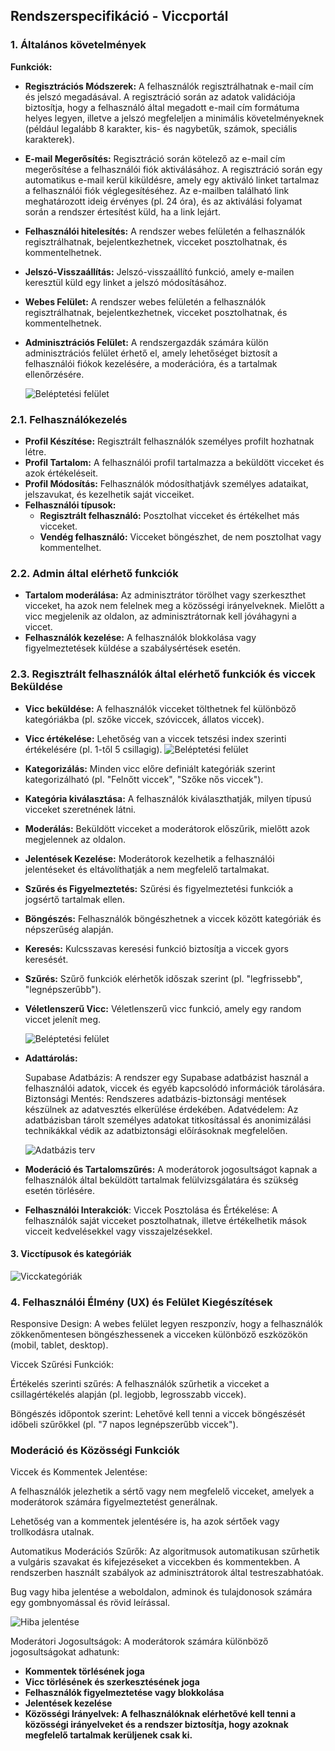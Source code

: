 ## Rendszerspecifikáció - Viccportál

### 1. **Általános követelmények**

**Funkciók:**

- **Regisztrációs Módszerek:** A felhasználók regisztrálhatnak e-mail cím és jelszó megadásával.
  A regisztráció során az adatok validációja biztosítja, hogy a felhasználó által megadott e-mail cím formátuma helyes legyen, illetve a jelszó megfeleljen a minimális követelményeknek (például legalább 8 karakter, kis- és nagybetűk, számok, speciális karakterek).

- **E-mail Megerősítés:** Regisztráció során kötelező az e-mail cím megerősítése a felhasználói fiók aktiválásához.
  A regisztráció során egy automatikus e-mail kerül kiküldésre, amely egy aktiváló linket tartalmaz a felhasználói fiók véglegesítéséhez.
  Az e-mailben található link meghatározott ideig érvényes (pl. 24 óra), és az aktiválási folyamat során a rendszer értesítést küld, ha a link lejárt.

- **Felhasználói hitelesítés:** A rendszer webes felületén a felhasználók regisztrálhatnak, bejelentkezhetnek, vicceket posztolhatnak, és kommentelhetnek.

- **Jelszó-Visszaállítás:** Jelszó-visszaállító funkció, amely e-mailen keresztül küld egy linket a jelszó módosításához.

- **Webes Felület:** A rendszer webes felületén a felhasználók regisztrálhatnak, bejelentkezhetnek, vicceket posztolhatnak, és kommentelhetnek.

- **Adminisztrációs Felület:** A rendszergazdák számára külön adminisztrációs felület érhető el, amely lehetőséget biztosít a felhasználói fiókok kezelésére, a moderációra, és a tartalmak ellenőrzésére.

  ![Beléptetési felület](Képek/Belépési_minta.png)

### 2.1. **Felhasználókezelés**

- **Profil Készítése:** Regisztrált felhasználók személyes profilt hozhatnak létre.
- **Profil Tartalom:** A felhasználói profil tartalmazza a beküldött vicceket és azok értékeléseit.
- **Profil Módosítás:** Felhasználók módosíthatjávk személyes adataikat, jelszavukat, és kezelhetik saját vicceiket.
- **Felhasználói típusok:**
  - **Regisztrált felhasználó:** Posztolhat vicceket és értékelhet más vicceket.
  - **Vendég felhasználó:** Vicceket böngészhet, de nem posztolhat vagy kommentelhet.

### 2.2. **Admin által elérhető funkciók**

- **Tartalom moderálása:** Az adminisztrátor törölhet vagy szerkeszthet vicceket, ha azok nem felelnek meg a közösségi irányelveknek. Mielőtt a vicc megjelenik az oldalon, az adminisztrátornak kell jóváhagyni a viccet.
- **Felhasználók kezelése:** A felhasználók blokkolása vagy figyelmeztetések küldése a szabálysértések esetén.

### 2.3. **Regisztrált felhasználók által elérhető funkciók és viccek Beküldése**

- **Vicc beküldése:** A felhasználók vicceket tölthetnek fel különböző kategóriákba (pl. szőke viccek, szóviccek, állatos viccek).
- **Vicc értékelése:** Lehetőség van a viccek tetszési index szerinti értékelésére (pl.     1-től 5 csillagig).
  ![Beléptetési felület](Képek/vicc_értékelés.png)
- **Kategorizálás:** Minden vicc előre definiált kategóriák szerint kategorizálható (pl. "Felnőtt viccek", "Szőke nős viccek").
- **Kategória kiválasztása:** A felhasználók kiválaszthatják, milyen típusú vicceket szeretnének látni.
- **Moderálás:** Beküldött vicceket a moderátorok előszűrik, mielőtt azok megjelennek az oldalon.
- **Jelentések Kezelése:** Moderátorok kezelhetik a felhasználói jelentéseket és eltávolíthatják a nem megfelelő tartalmakat.
- **Szűrés és Figyelmeztetés:** Szűrési és figyelmeztetési funkciók a jogsértő tartalmak ellen.
- **Böngészés:** Felhasználók böngészhetnek a viccek között kategóriák és népszerűség alapján.
- **Keresés:** Kulcsszavas keresési funkció biztosítja a viccek gyors keresését.
- **Szűrés:** Szűrő funkciók elérhetők időszak szerint (pl. "legfrissebb", "legnépszerűbb").
- **Véletlenszerű Vicc:** Véletlenszerű vicc funkció, amely egy random viccet jelenít meg.

  ![Beléptetési felület](Képek/Folyamatábra.png)

- **Adattárolás:**

  Supabase Adatbázis: A rendszer egy Supabase adatbázist használ a felhasználói adatok, viccek és egyéb kapcsolódó információk tárolására.
  Biztonsági Mentés: Rendszeres adatbázis-biztonsági mentések készülnek az adatvesztés elkerülése érdekében.
  Adatvédelem: Az adatbázisban tárolt személyes adatokat titkosítással és anonimizálási technikákkal védik az adatbiztonsági előírásoknak megfelelően.

  ![Adatbázis terv](Képek/adatbkesz.png)

- **Moderáció és Tartalomszűrés:**
  A moderátorok jogosultságot kapnak a felhasználók által beküldött tartalmak felülvizsgálatára és szükség esetén törlésére.

- **Felhasználói Interakciók**:
  Viccek Posztolása és Értékelése: A felhasználók saját vicceket posztolhatnak, illetve értékelhetik mások vicceit kedvelésekkel vagy visszajelzésekkel.

#### 3. **Vicctípusok és kategóriák**

![Vicckategóriák](Képek/Vicc_kategóriák.png)

### 4. **Felhasználói Élmény (UX) és Felület Kiegészítések**

Responsive Design: A webes felület legyen reszponzív, hogy a felhasználók zökkenőmentesen böngészhessenek a vicceken különböző eszközökön (mobil, tablet, desktop).

Viccek Szűrési Funkciók:

Értékelés szerinti szűrés: A felhasználók szűrhetik a vicceket a csillagértékelés alapján (pl. legjobb, legrosszabb viccek).

Böngészés időpontok szerint: Lehetővé kell tenni a viccek böngészését időbeli szűrőkkel (pl. "7 napos legnépszerűbb viccek").

### **Moderáció és Közösségi Funkciók**

Viccek és Kommentek Jelentése:

A felhasználók jelezhetik a sértő vagy nem megfelelő vicceket, amelyek a moderátorok számára figyelmeztetést generálnak.

Lehetőség van a kommentek jelentésére is, ha azok sértőek vagy trollkodásra utalnak.

Automatikus Moderációs Szűrők: Az algoritmusok automatikusan szűrhetik a vulgáris szavakat és kifejezéseket a viccekben és kommentekben. A rendszerben használt szabályok az adminisztrátorok által testreszabhatóak.

Bug vagy hiba jelentése a weboldalon, adminok és tulajdonosok számára egy gombnyomással és rövid leírással.

![Hiba jelentése](Képek/Hibajelentes.jpg)

Moderátori Jogosultságok: A moderátorok számára különböző jogosultságokat adhatunk:

- **Kommentek törlésének joga**
- **Vicc törlésének és szerkesztésének joga**
- **Felhasználók figyelmeztetése vagy blokkolása**
- **Jelentések kezelése**
- **Közösségi Irányelvek: A felhasználóknak elérhetővé kell tenni a közösségi irányelveket és a rendszer biztosítja, hogy azoknak megfelelő tartalmak kerüljenek csak ki.**